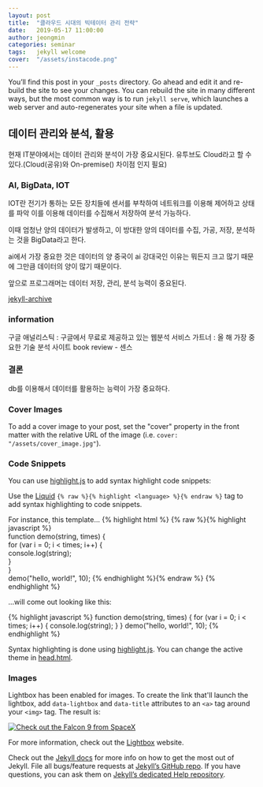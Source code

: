 ```yaml
---
layout: post
title:  "클라우드 시대의 빅테이터 관리 전략"
date:   2019-05-17 11:00:00
author: jeongmin
categories: seminar
tags:	jekyll welcome
cover:  "/assets/instacode.png"
---
```


You’ll find this post in your `_posts` directory. Go ahead and edit it and re-build the site to see your changes. You can rebuild the site in many different ways, but the most common way is to run `jekyll serve`, which launches a web server and auto-regenerates your site when a file is updated.

## 데이터 관리와 분석, 활용

현재 IT분야에서는 데이터 관리와 분석이 가장 중요시된다. 유투브도 Cloud라고 할 수 있다.(Cloud(공유)와 On-premise() 차이점 인지 필요)

### AI, BigData, IOT
IOT란 전기가 통하는 모든 장치들에 센서를 부착하여 네트워크를 이용해 제어하고 상태를 파악
이를 이용해 데이터를 수집해서 저장하여 분석 가능하다.

이때 엄청난 양의 데이터가 발생하고, 이 방대한 양의 데이터를 수집, 가공, 저장, 분석하는 것을 BigData라고 한다.

ai에서 가장 중요한 것은 데이터의 양
중국이 ai 강대국인 이유는 뭐든지 크고 많기 때문에 그만큼 데이터의 양이 많기 때문이다.

앞으로 프로그래머는 데이터 저장, 관리, 분석 능력이 중요된다.

[jekyll-archive][jekyll-archive]

### information
구글 애널리스틱 : 구글에서 무료로 제공하고 있는 웹분석 서비스 
가트너 : 올 해 가장 중요한 기술 분석 사이트
book review - 센스 

### 결론
db를 이용해서 데이터를 활용하는 능력이 가장 중요하다.

### Cover Images

To add a cover image to your post, set the "cover" property in the front matter with the relative URL of the image (i.e. <code>cover: "/assets/cover_image.jpg"</code>).

### Code Snippets

You can use [highlight.js][highlight] to add syntax highlight code snippets:

Use the [Liquid][liquid] `{% raw %}{% highlight <language> %}{% endraw %}` tag to add syntax highlighting to code snippets.

For instance, this template...
{% highlight html %}
{% raw %}{% highlight javascript %}    
function demo(string, times) {    
  for (var i = 0; i < times; i++) {    
    console.log(string);    
  }    
}    
demo("hello, world!", 10);
{% endhighlight %}{% endraw %}
{% endhighlight %}

...will come out looking like this:

{% highlight javascript %}
function demo(string, times) {
  for (var i = 0; i < times; i++) {
    console.log(string);
  }
}
demo("hello, world!", 10);
{% endhighlight %}

Syntax highlighting is done using [highlight.js][highlight]. You can change the active theme in [head.html](https://github.com/bencentra/centrarium/blob/2dcd73d09e104c3798202b0e14c1db9fa6e77bc7/_includes/head.html#L15).

### Images

Lightbox has been enabled for images. To create the link that'll launch the lightbox, add <code>data-lightbox</code> and <code>data-title</code> attributes to an <code>&lt;a&gt;</code> tag around your <code>&lt;img&gt;</code> tag. The result is:

<a href="//bencentra.com/assets/images/falcon9_large.jpg" data-lightbox="falcon9-large" data-title="Check out the Falcon 9 from SpaceX">
  <img src="//bencentra.com/assets/images/falcon9_small.jpg" title="Check out the Falcon 9 from SpaceX">
</a>

For more information, check out the [Lightbox][lightbox] website.

Check out the [Jekyll docs][jekyll] for more info on how to get the most out of Jekyll. File all bugs/feature requests at [Jekyll’s GitHub repo][jekyll-gh]. If you have questions, you can ask them on [Jekyll’s dedicated Help repository][jekyll-help].

[jekyll]:      http://jekyllrb.com
[jekyll-gh]:   https://github.com/jekyll/jekyll
[jekyll-help]: https://github.com/jekyll/jekyll-help
[highlight]:   https://highlightjs.org/
[lightbox]:    http://lokeshdhakar.com/projects/lightbox2/
[jekyll-archive]: https://github.com/jekyll/jekyll-archives
[liquid]: https://github.com/Shopify/liquid/wiki/Liquid-for-Designers
